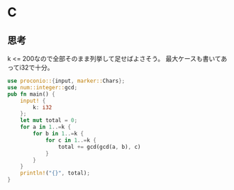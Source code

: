 # C
## 思考
k <= 200なので全部そのまま列挙して足せばよさそう。
最大ケースも書いてあってi32で十分。
```rust
use proconio::{input, marker::Chars};
use num::integer::gcd;
pub fn main() {
    input! {
        k: i32
    };
    let mut total = 0;
    for a in 1..=k {
        for b in 1..=k {
            for c in 1..=k {
                total += gcd(gcd(a, b), c)
            }
        }
    }
    println!("{}", total);
}
```
